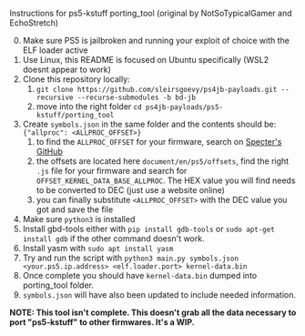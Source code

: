 Instructions for ps5-kstuff porting_tool (original by NotSoTypicalGamer and EchoStretch)

0. Make sure PS5 is jailbroken and running your exploit of choice with the ELF loader active
1. Use Linux, this README is focused on Ubuntu specifically (WSL2 doesnt appear to work)
2. Clone this repository locally:
   1. `git clone https://github.com/sleirsgoevy/ps4jb-payloads.git --recursive --recurse-submodules -b bd-jb`
   2. move into the right folder `cd ps4jb-payloads/ps5-kstuff/porting_tool`
3. Create `symbols.json` in the same folder and the contents should be: `{"allproc": <ALLPROC_OFFSET>}`  
   1. to find the `ALLPROC_OFFSET` for your firmware, search on [Specter's GitHub](https://github.com/Cryptogenic/PS5-IPV6-Kernel-Exploit)
   2. the offsets are located here `document/en/ps5/offsets`, find the right `.js` file for your firmware and search for `OFFSET_KERNEL_DATA_BASE_ALLPROC`. The HEX value you will find needs to be converted to DEC (just use a website online)
   3. you can finally substitute `<ALLPROC_OFFSET>` with the DEC value you got and save the file
4. Make sure `python3` is installed
5. Install gbd-tools either with `pip install gdb-tools` or `sudo apt-get install gdb` if the other command doesn't work.
6. Install yasm with `sudo apt install yasm`
7. Try and run the script with `python3 main.py symbols.json <your.ps5.ip.address> <elf.loader.port> kernel-data.bin`
8. Once complete you should have `kernel-data.bin` dumped into porting_tool folder.
9. `symbols.json` will have also been updated to include needed information.

**NOTE: This tool isn't complete. This doesn't grab all the data necessary to port "ps5-kstuff" to other firmwares. It's a WIP.**

